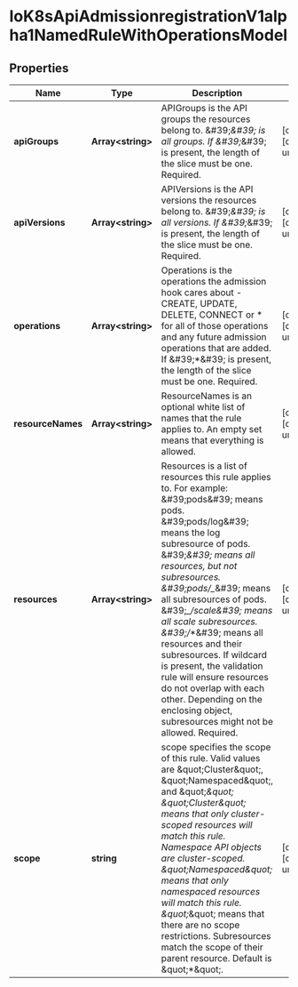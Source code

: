 # IoK8sApiAdmissionregistrationV1alpha1NamedRuleWithOperationsModel

## Properties

Name | Type | Description | Notes
------------ | ------------- | ------------- | -------------
**apiGroups** | **Array&lt;string&gt;** | APIGroups is the API groups the resources belong to. \&#39;*\&#39; is all groups. If \&#39;*\&#39; is present, the length of the slice must be one. Required. | [optional] [default to undefined]
**apiVersions** | **Array&lt;string&gt;** | APIVersions is the API versions the resources belong to. \&#39;*\&#39; is all versions. If \&#39;*\&#39; is present, the length of the slice must be one. Required. | [optional] [default to undefined]
**operations** | **Array&lt;string&gt;** | Operations is the operations the admission hook cares about - CREATE, UPDATE, DELETE, CONNECT or * for all of those operations and any future admission operations that are added. If \&#39;*\&#39; is present, the length of the slice must be one. Required. | [optional] [default to undefined]
**resourceNames** | **Array&lt;string&gt;** | ResourceNames is an optional white list of names that the rule applies to.  An empty set means that everything is allowed. | [optional] [default to undefined]
**resources** | **Array&lt;string&gt;** | Resources is a list of resources this rule applies to.  For example: \&#39;pods\&#39; means pods. \&#39;pods/log\&#39; means the log subresource of pods. \&#39;*\&#39; means all resources, but not subresources. \&#39;pods/_*\&#39; means all subresources of pods. \&#39;*_/scale\&#39; means all scale subresources. \&#39;*_/_*\&#39; means all resources and their subresources.  If wildcard is present, the validation rule will ensure resources do not overlap with each other.  Depending on the enclosing object, subresources might not be allowed. Required. | [optional] [default to undefined]
**scope** | **string** | scope specifies the scope of this rule. Valid values are \&quot;Cluster\&quot;, \&quot;Namespaced\&quot;, and \&quot;*\&quot; \&quot;Cluster\&quot; means that only cluster-scoped resources will match this rule. Namespace API objects are cluster-scoped. \&quot;Namespaced\&quot; means that only namespaced resources will match this rule. \&quot;*\&quot; means that there are no scope restrictions. Subresources match the scope of their parent resource. Default is \&quot;*\&quot;. | [optional] [default to undefined]


